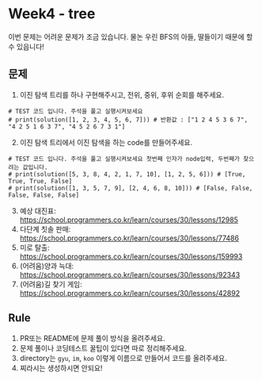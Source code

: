 # Week4 - tree
이번 문제는 어려운 문제가 조금 있습니다. 물논 우린 BFS의 아들, 딸들이기 때문에 할 수 있읍니다!

## 문제
1. 이진 탐색 트리를 하나 구현해주시고, 전위, 중위, 후위 순회를 해주세요.
```
# TEST 코드 입니다. 주석을 풀고 실행시켜보세요
# print(solution([1, 2, 3, 4, 5, 6, 7])) # 반환값 : ["1 2 4 5 3 6 7", "4 2 5 1 6 3 7", "4 5 2 6 7 3 1"]
```
2. 이진 탐색 트리에서 이진 탐색을 하는 code를 만들어주세요.
```
# TEST 코드 입니다. 주석을 풀고 실행시켜보세요 첫번째 인자가 node입력, 두번째가 찾으려는 값입니다.
# print(solution([5, 3, 8, 4, 2, 1, 7, 10], [1, 2, 5, 6])) # [True, True, True, False]
# print(solution([1, 3, 5, 7, 9], [2, 4, 6, 8, 10])) # [False, False, False, False, False] 
```
3. 예상 대진표: https://school.programmers.co.kr/learn/courses/30/lessons/12985
4. 다단계 칫솔 판매: https://school.programmers.co.kr/learn/courses/30/lessons/77486
5. 미로 탈출: https://school.programmers.co.kr/learn/courses/30/lessons/159993
6. (어려움)양과 늑대: https://school.programmers.co.kr/learn/courses/30/lessons/92343
7. (어려움)길 찾기 게임: https://school.programmers.co.kr/learn/courses/30/lessons/42892

## Rule
1. PR또는 README에 문제 풀이 방식을 올려주세요.
2. 문제 풀이나 코딩테스트 꿀팁이 있다면 따로 정리해주세요.
3. directory는 `gyu`, `im`, `koo` 이렇게 이름으로 만들어서 코드를 올려주세요.
4. 찌라시는 생성하시면 안되요!